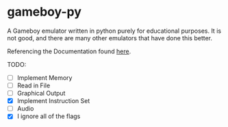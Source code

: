 # gameboy-py
A Gameboy emulator written in python purely for educational purposes. It is not good, and there are many other emulators that have done this better.

Referencing the Documentation found [here](https://github.com/ikkentim/GBEmmy/raw/master/ref/GameBoyProgrammingManual.pdf).

TODO:
- [ ] Implement Memory
- [ ] Read in File
- [ ] Graphical Output
- [x] Implement Instruction Set
- [ ] Audio
- [x] I ignore all of the flags
